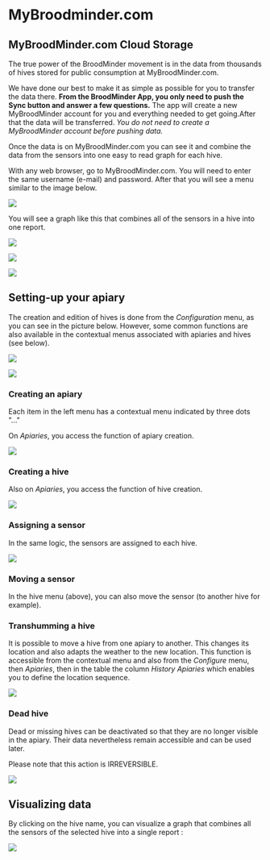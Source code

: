 # MyBroodminder.com 

## MyBroodMinder.com Cloud Storage

The true power of the BroodMinder movement is in the data from thousands of hives stored for public consumption at MyBroodMinder.com.

We have done our best to make it as simple as possible for you to transfer the data there. **From the BroodMinder App, you only need to push the Sync button and answer a few questions.** The app will create a new MyBroodMinder account for you and everything needed to get going.After that the data will be transferred. _You do not need to create a MyBroodMinder account before pushing data._

Once the data is on MyBroodMinder.com you can see it and combine the data from the sensors into one easy to read graph for each hive.

With any web browser, go to MyBroodMinder.com. You will need to enter the same username (e-mail) and password. After that you will see a menu similar to the image below.

![](./images/13_1_cloud_storage.png)


You will see a graph like this that combines all of the sensors in a hive into one report.

![](./images/13_2_cloud_storage.png)

![](./images/13_3_cloud_storage.png)

![](./images/13_4_cloud_storage.png)


## Setting-up your apiary

The creation and edition of hives is done from the _Configuration_ menu, as you can see in the picture below. However, some common functions are also available in the contextual menus associated with apiaries and hives (see below).

![](./images/13_3_configure_menu.png)

![](./images/13_3_cloud_storage.png)

### Creating an apiary

Each item in the left menu has a contextual menu indicated by three dots "..."

On _Apiaries_, you access the function of apiary creation.

![](./images/13_5_nw_apiary.png)


### Creating a hive 

Also on _Apiaries_, you access the function of hive creation.

![](./images/13_6_nw_hive.png)

### Assigning a sensor

In the same logic, the sensors are assigned to each hive. 

![](./images/13_7_nw_device.png)

### Moving a sensor 

In the hive menu (above), you can also move the sensor (to another hive for example). 

### Transhumming a hive 

It is possible to move a hive from one apiary to another. This changes its location and also adapts the weather to the new location. This function is accessible from the contextual menu and also from the _Configure_ menu, then _Apiaries_, then in the table the column _History Apiaries_ which enables you to define the location sequence.

![](./images/13_8_hist_ruchers.png)

### Dead hive

Dead or missing hives can be deactivated so that they are no longer visible in the apiary. Their data nevertheless remain accessible and can be used later. 

Please note that this action is IRREVERSIBLE.

![](./images/13_9_desactiver.png)

## Visualizing data

By clicking on the hive name, you can visualize a graph that combines all the sensors of the selected hive into a single report :

![](./images/13_2_cloud_storage.png)
